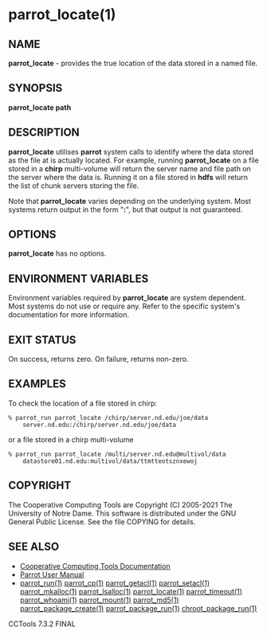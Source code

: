 






















# parrot_locate(1)

## NAME
**parrot_locate** - provides the true location of the data stored in a named file.

## SYNOPSIS
****parrot_locate path****

## DESCRIPTION

**parrot_locate** utilises **parrot** system calls to identify where the data stored as the file
at **<path>** is actually located.  For example, running **parrot_locate** on a file stored in a
**chirp** multi-volume will return the server name and file path on the server where the data is.
Running it on a file stored in **hdfs** will return the list of chunk servers storing the file.

Note that **parrot_locate** varies depending on the underlying system.  Most systems return output
in the form "**<server>:<real path>**", but that output is not guaranteed.


## OPTIONS

**parrot_locate** has no options.


## ENVIRONMENT VARIABLES
Environment variables required by **parrot_locate** are system dependent.
Most systems do not use or require any.  Refer to the specific system's documentation
for more information.


## EXIT STATUS
On success, returns zero.  On failure, returns non-zero.

## EXAMPLES

To check the location of a file stored in chirp:

```
% parrot_run parrot_locate /chirp/server.nd.edu/joe/data
	server.nd.edu:/chirp/server.nd.edu/joe/data
```

or a file stored in a chirp multi-volume

```
% parrot_run parrot_locate /multi/server.nd.edu@multivol/data
	datastore01.nd.edu:multivol/data/ttmtteotsznxewoj
```

## COPYRIGHT

The Cooperative Computing Tools are Copyright (C) 2005-2021 The University of Notre Dame.  This software is distributed under the GNU General Public License.  See the file COPYING for details.

## SEE ALSO


- [Cooperative Computing Tools Documentation]("../index.html")
- [Parrot User Manual]("../parrot.html")
- [parrot_run(1)](parrot_run.md) [parrot_cp(1)](parrot_cp.md) [parrot_getacl(1)](parrot_getacl.md)  [parrot_setacl(1)](parrot_setacl.md)  [parrot_mkalloc(1)](parrot_mkalloc.md)  [parrot_lsalloc(1)](parrot_lsalloc.md)  [parrot_locate(1)](parrot_locate.md)  [parrot_timeout(1)](parrot_timeout.md)  [parrot_whoami(1)](parrot_whoami.md)  [parrot_mount(1)](parrot_mount.md)  [parrot_md5(1)](parrot_md5.md)  [parrot_package_create(1)](parrot_package_create.md)  [parrot_package_run(1)](parrot_package_run.md)  [chroot_package_run(1)](chroot_package_run.md)


CCTools 7.3.2 FINAL
